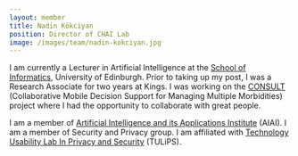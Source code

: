 ```yaml
---
layout: member
title: Nadin Kökciyan
position: Director of CHAI Lab
image: /images/team/nadin-kokciyan.jpg
---
```


I am currently a Lecturer in Artificial Intelligence at the [School of Informatics](https://www.ed.ac.uk/informatics), University of Edinburgh. Prior to taking up my post, I was a Research Associate for two years at Kings. I was working on the [CONSULT](https://consultproject.co.uk/) (Collaborative Mobile Decision Support for Managing Multiple Morbidities) project where I had the opportunity to collaborate with great people.

I am a member of [Artificial Intelligence and its Applications Institute](https://web.inf.ed.ac.uk/aiai) (AIAI).
I am a member of Security and Privacy group.
I am affiliated with [Technology Usability Lab In Privacy and Security](https://groups.inf.ed.ac.uk/tulips/) (TULiPS).
